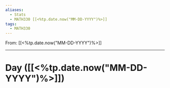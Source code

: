 ```yaml
---
aliases:
  - Stats
  - MATH330 [[<%tp.date.now("MM-DD-YYYY")%>]]
tags:
  - MATH330
---
```

From: [[<%tp.date.now("MM-DD-YYYY")%>]]

-------
# Day  ([[<%tp.date.now("MM-DD-YYYY")%>]])
